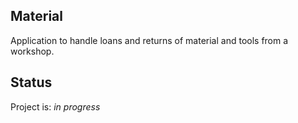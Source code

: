## Material
Application to handle loans and returns of material and tools from a workshop. 

## Status
Project is: _in progress_
